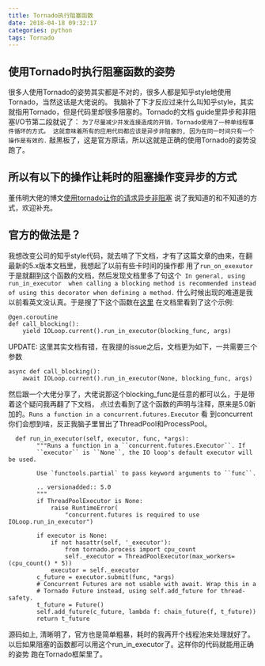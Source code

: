 ```yaml
---
title: Tornado执行阻塞函数
date: 2018-04-18 09:32:17
categories: python
tags: Tornado
---
```

## 使用Tornado时执行阻塞函数的姿势
很多人使用Tornado的姿势其实都是不对的，很多人都是知乎style地使用Tornado，当然这话是大佬说的。
我脑补了下才反应过来什么叫知乎style，其实就指用Tornado，但是代码里却很多阻塞的。Tornado的文档
guide里异步和非阻塞I/O节第二段就说了：
`为了尽量减少并发连接造成的开销，Tornado使用了一种单线程事件循环的方式。
这就意味着所有的应用代码都应该是异步非阻塞的, 因为在同一时间只有一个操作是有效的.`
敲黑板了，这是官方原话，所以这就是正确的使用Tornado的姿势没跑了。
## 所以有以下的操作让耗时的阻塞操作变异步的方式
董伟明大佬的博文[使用tornado让你的请求异步非阻塞](http://www.dongwm.com/archives/shi-yong-tornadorang-ni-de-qing-qiu-yi-bu-fei-zu-sai/)
说了我知道的和不知道的方式，欢迎补充。
## 官方的做法是？
我想改变公司的知乎style代码，就去啃了下文档，才有了这篇文章的由来，在翻最新的5.x版本文档里，我想起了以前有些卡时间的操作都
用了`run_on_exexutor`于是就翻到这个函数的文档，然后发现文档里多了句这个` In general, using run_in_executor 
when calling a blocking method is recommended instead of using this decorator when defining a method.`
什么时候出现的难道是我以前看英文没认真。于是搜了下这个函数在[这里](http://www.tornadoweb.org/en/stable/guide/coroutines.html#calling-blocking-functions)
在文档里看到了这个示例:

```
@gen.coroutine
def call_blocking():
    yield IOLoop.current().run_in_executor(blocking_func, args)
```

UPDATE: 这里其实文档有错，在我提的issue之后，文档更为如下，一共需要三个参数
```
async def call_blocking():
    await IOLoop.current().run_in_executor(None, blocking_func, args)
```
然后跟一个大佬分享了，大佬说那这个blocking_func是任意的都可以么，于是带着这个疑问我再翻了下文档，
点过去看到了这个函数的声明与注释，原来是5.0新加的。`Runs a function in a concurrent.futures.Executor` 看
到concurrent你们会想到啥，反正我脑子里冒出了ThreadPool和ProcessPool。
```
  def run_in_executor(self, executor, func, *args):
        """Runs a function in a ``concurrent.futures.Executor``. If
        ``executor`` is ``None``, the IO loop's default executor will be used.

        Use `functools.partial` to pass keyword arguments to ``func``.

        .. versionadded:: 5.0
        """
        if ThreadPoolExecutor is None:
            raise RuntimeError(
                "concurrent.futures is required to use IOLoop.run_in_executor")

        if executor is None:
            if not hasattr(self, '_executor'):
                from tornado.process import cpu_count
                self._executor = ThreadPoolExecutor(max_workers=(cpu_count() * 5))
            executor = self._executor
        c_future = executor.submit(func, *args)
        # Concurrent Futures are not usable with await. Wrap this in a
        # Tornado Future instead, using self.add_future for thread-safety.
        t_future = Future()
        self.add_future(c_future, lambda f: chain_future(f, t_future))
        return t_future
```
源码如上, 清晰明了，官方也是简单粗暴，耗时的我再开个线程池来处理就好了。
以后如果阻塞的函数都可以用这个run_in_executor了。这样你的代码就能用正确的姿势
跑在Tornado框架里了。


